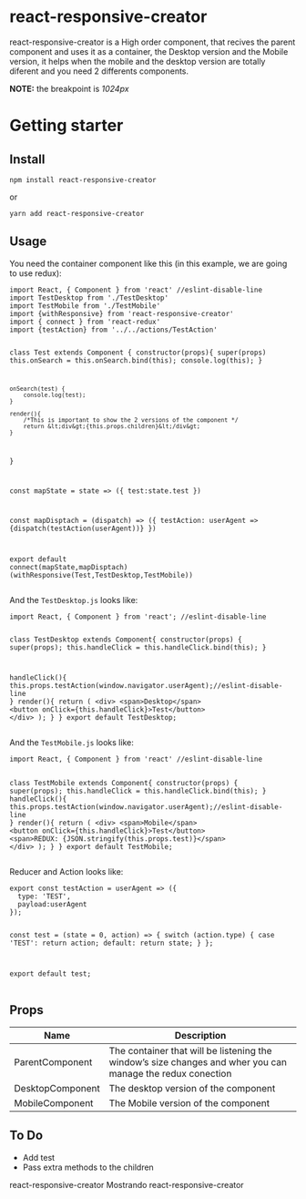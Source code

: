 
<!DOCTYPE html>
<html>

<head>
  <meta charset="utf-8">
  <meta name="viewport" content="width=device-width, initial-scale=1.0">
  <title>react-responsive-creator</title>
  <link rel="stylesheet" href="https://stackedit.io/style.css" />
</head>

<body class="stackedit">
  <div class="stackedit__html"><h1 id="react-responsive-creator">react-responsive-creator</h1>
<p>react-responsive-creator is a High order component, that recives the parent component and uses it as a container, the Desktop version and the Mobile version, it helps when the mobile and the desktop version are totally diferent and you need 2 differents components.</p>
<p><strong>NOTE:</strong> the breakpoint is <em>1024px</em></p>
<h1 id="getting-starter">Getting starter</h1>
<h2 id="install">Install</h2>
<pre><code>npm install react-responsive-creator
</code></pre>
<p>or</p>
<pre><code>yarn add react-responsive-creator
</code></pre>
<h2 id="usage">Usage</h2>
<p>You need the container component like this (in this example, we are going to use redux):</p>
<pre><code>import React, { Component } from 'react' //eslint-disable-line
import TestDesktop from './TestDesktop'
import TestMobile from './TestMobile'
import {withResponsive} from 'react-responsive-creator'
import { connect } from 'react-redux'
import {testAction} from '../../actions/TestAction'

class Test extends Component {
	constructor(props){
		super(props)
		this.onSearch = this.onSearch.bind(this);
		console.log(this);
	}

	onSearch(test) {
		console.log(test);
	}

	render(){
    	/*This is important to show the 2 versions of the component */
		return &lt;div&gt;{this.props.children}&lt;/div&gt;
	}
}

const mapState = state =&gt; ({
	test:state.test
})

const mapDisptach = (dispatch) =&gt; ({
	testAction: userAgent =&gt; {dispatch(testAction(userAgent))}
})

export default connect(mapState,mapDisptach)(withResponsive(Test,TestDesktop,TestMobile))
</code></pre>
<p>And the <code>TestDesktop.js</code> looks like:</p>
<pre><code>import React, { Component } from 'react'; //eslint-disable-line

class TestDesktop  extends Component{
  constructor(props) {
    super(props);
    this.handleClick = this.handleClick.bind(this);
  }

  handleClick(){
    this.props.testAction(window.navigator.userAgent);//eslint-disable-line
  }
  render(){
    return (
      &lt;div&gt;
        &lt;span&gt;Desktop&lt;/span&gt;
        &lt;button onClick={this.handleClick}&gt;Test&lt;/button&gt;
      &lt;/div&gt;
    );
  }
}
export default TestDesktop;
</code></pre>
<p>And the <code>TestMobile.js</code> looks like:</p>
<pre><code>import React, { Component } from 'react' //eslint-disable-line

class TestMobile  extends Component{
  constructor(props) {
    super(props);
    this.handleClick = this.handleClick.bind(this);
  }
  handleClick(){
 	 this.props.testAction(window.navigator.userAgent);//eslint-disable-line
 	}
  render(){
    return (
      &lt;div&gt;
        &lt;span&gt;Mobile&lt;/span&gt;
        &lt;button onClick={this.handleClick}&gt;Test&lt;/button&gt;
        &lt;span&gt;REDUX: {JSON.stringify(this.props.test)}&lt;/span&gt;
      &lt;/div&gt;
    );
  }
}
export default TestMobile;
</code></pre>
<p>Reducer and Action looks like:</p>
<pre><code>export const testAction = userAgent =&gt; ({
  type: 'TEST',
  payload:userAgent
});

const test = (state = 0, action) =&gt; {
  switch (action.type) {
    case 'TEST':
      return action;
    default:
      return state;
  }
};

export default test;
</code></pre>
<h2 id="props">Props</h2>

<table>
<thead>
<tr>
<th>Name</th>
<th>Description</th>
</tr>
</thead>
<tbody>
<tr>
<td>ParentComponent</td>
<td>The container that will be listening the window’s size changes and wher you can manage the redux conection</td>
</tr>
<tr>
<td>DesktopComponent</td>
<td>The desktop version of the component</td>
</tr>
<tr>
<td>MobileComponent</td>
<td>The Mobile version of the component</td>
</tr>
</tbody>
</table><h2 id="to-do">To Do</h2>
<ul>
<li>Add test</li>
<li>Pass extra methods to the children</li>
</ul>
</div>
</body>

</html>
react-responsive-creator
Mostrando react-responsive-creator
